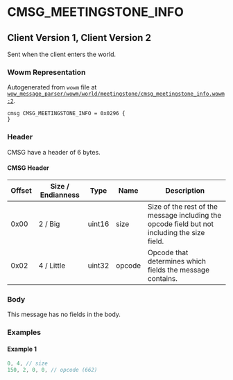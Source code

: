 # CMSG_MEETINGSTONE_INFO

## Client Version 1, Client Version 2

Sent when the client enters the world.

### Wowm Representation

Autogenerated from `wowm` file at [`wow_message_parser/wowm/world/meetingstone/cmsg_meetingstone_info.wowm:2`](https://github.com/gtker/wow_messages/tree/main/wow_message_parser/wowm/world/meetingstone/cmsg_meetingstone_info.wowm#L2).
```rust,ignore
cmsg CMSG_MEETINGSTONE_INFO = 0x0296 {
}
```
### Header

CMSG have a header of 6 bytes.

#### CMSG Header

| Offset | Size / Endianness | Type   | Name   | Description |
| ------ | ----------------- | ------ | ------ | ----------- |
| 0x00   | 2 / Big           | uint16 | size   | Size of the rest of the message including the opcode field but not including the size field.|
| 0x02   | 4 / Little        | uint32 | opcode | Opcode that determines which fields the message contains.|

### Body

This message has no fields in the body.

### Examples

#### Example 1

```c
0, 4, // size
150, 2, 0, 0, // opcode (662)
```
